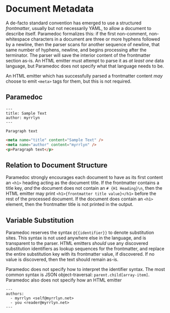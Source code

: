 # Document Metadata

A de-facto standard convention has emerged to use a structured *frontmatter*,
usually but not necessarily YAML, to allow a document to describe itself.
Paramedoc formalizes this: if the first non-comment, non-whitespace characters
in a document are three or more hyphens followed by a newline, then the parser
scans for another sequence of newline, that same number of hyphens, newline, and
begins processing after the terminator. The parser will save the interior
content of the frontmatter section as-is. An HTML emitter must attempt to parse
it as *at least one* data language, but Paramedoc does not specify what that
language needs to be.

An HTML emitter which has successfully parsed a frontmatter content *may* choose
to emit `<meta>` tags for them, but this is not required.

## Paramedoc

```pmd
---
title: Sample Text
author: myrrlyn
---

Paragraph text
```

```html
<meta name="title" content="Sample Text" />
<meta name="author" content="myrrlyn" />
<p>Paragraph text</p>
```

## Relation to Document Structure

Paramedoc strongly encourages each document to have as its first content an
`<h1>` heading acting as the document title. If the frontmatter contains a title
key, *and* the document does not contain an `# {H1 Heading}\n`, then the HTML
emitter may print `<h1>{frontmatter title value}</h1>` before the rest of the
processed document. If the document does contain an `<h1>` element, then the
frontmatter title is not printed in the output.

## Variable Substitution

Paramedoc reserves the syntax `@{{identifier}}` to denote substitution sites.
This syntax is not used anywhere else in the language, and is transparent to the
parser. HTML emitters *should* use any discovered substitution identifiers as
lookup sequences for the frontmatter, and replace the entire substitution key
with its frontmatter value, if discovered. If no value is discovered, then the
text should remain as-is.

Paramedoc does not specify how to interpret the identifier syntax. The most
common syntax is JSON object-traversal: `parent.child[array-item]`. Paramedoc
also does not specify how an HTML emitter

```pmd
---
authors:
  - myrrlyn <self@myrrlyn.net>
  - you <reader@myrrlyn.net>
---


```

[Phoenix]: https://phoenixframework.org
